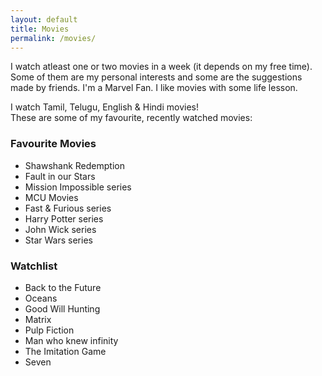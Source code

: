 ```yaml
---
layout: default
title: Movies
permalink: /movies/
---
```


I watch atleast one or two movies in a week (it depends on my free time). Some of them are my personal interests and some are the suggestions made by friends. I'm a Marvel Fan. I like movies with some life lesson.

<div class="note set-aside blue">
I watch Tamil, Telugu, English & Hindi movies!
</div>
These are some of my favourite, recently watched movies:

### Favourite Movies 
- Shawshank Redemption
- Fault in our Stars
- Mission Impossible series
- MCU Movies
- Fast & Furious series
- Harry Potter series
- John Wick series
- Star Wars series

### Watchlist
- Back to the Future
- Oceans
- Good Will Hunting
- Matrix
- Pulp Fiction
- Man who knew infinity
- The Imitation Game
- Seven
